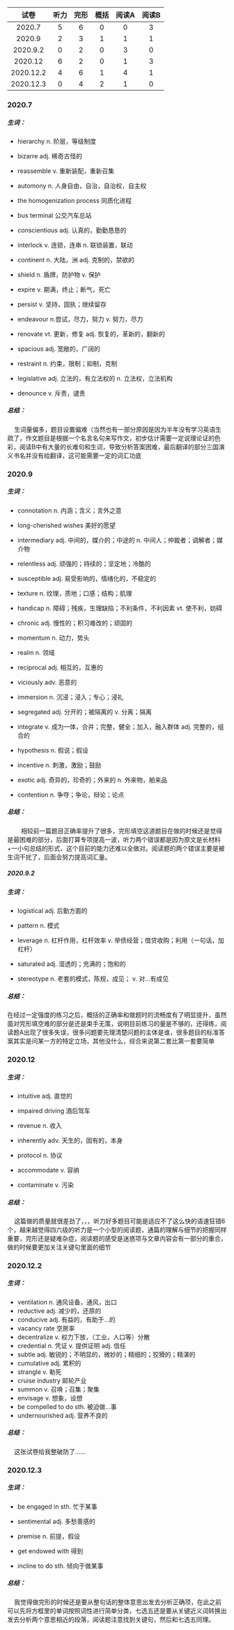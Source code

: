| 试卷        | 听力  | 完形  | 概括  | 阅读A | 阅读B |
|:---------:|:---:|:---:|:---:|:---:|:---:|
| 2020.7    | 5   | 6   | 0   | 0   | 3   |
| 2020.9    | 2   | 3   | 1   | 1   | 1   |
| 2020.9.2  | 0   | 2   | 0   | 3   | 0   |
| 2020.12   | 6   | 2   | 0   | 1   | 3   |
| 2020.12.2 | 4   | 6   | 1   | 4   | 1   |
| 2020.12.3 | 0   | 4   | 2   | 1   | 0   |

### 2020.7

##### 生词：

- hierarchy   n. 阶层，等级制度

- bizarre    adj. 稀奇古怪的

- reassemble  v. 重新装配，重新召集

- automony    n. 人身自由，自治，自治权，自主权

- the homogenization process    同质化进程

- bus terminal    公交汽车总站

- conscientious    adj. 认真的，勤勤恳恳的

- interlock    v. 连锁，连串    n. 联锁装置，联动

- continent    n. 大陆，洲    adj.  克制的，禁欲的

- shield    n. 盾牌，防护物    v.  保护

- expire    v. 期满，终止；断气，死亡

- persist    v. 坚持，固执；继续留存

- endeavour   n.尝试，尽力，努力    v. 努力，尽力

- renovate    vt.  更新，修复    adj.   恢复的，革新的，翻新的

- spacious    adj.  宽敞的，广阔的

- restraint    n. 约束，限制；抑制，克制

- legislative    adj. 立法的，有立法权的    n. 立法权，立法机构

- denounce    v. 斥责，谴责

##### 总结：

    生词量偏多，题目设置偏难（当然也有一部分原因是因为半年没有学习英语生疏了，作文题目是根据一个名言名句来写作文，初步估计需要一定说理论证的色彩，阅读B中有大量的长难句和生词，导致分析答案困难，最后翻译的部分三国演义书名并没有给翻译，这可能需要一定的词汇功底

### 2020.9

##### 生词：

- connotation    n. 内涵；含义；言外之意

- long-cherished wishes   美好的愿望

- intermediary    adj. 中间的，媒介的；中途的    n.  中间人；仲裁者；调解者；媒介物

- relentless    adj. 顽强的；持续的；坚定地；冷酷的

- susceptible    adj.  易受影响的，情绪化的，不稳定的

- texture    n. 纹理，质地；口感；结构；肌理

- handicap    n. 障碍；残疾，生理缺陷；不利条件，不利因素    vt. 使不利，妨碍

- chronic    adj. 慢性的；积习难改的；顽固的

- momentum    n. 动力，势头

- realm      n. 领域

- reciprocal    adj.  相互的，互惠的

- viciously   adv.  恶意的

- immersion     n. 沉浸；浸入；专心；浸礼

- segregated     adj. 分开的；被隔离的     v. 分离；隔离

- integrate     v. 成为一体，合并；完整，健全；加入，融入群体    adj.  完整的，组合的

- hypothesis    n. 假说；假设

- incentive    n. 刺激，激励；鼓励

- exotic    adj. 奇异的，珍奇的；外来的    n. 外来物，舶来品

- contention    n. 争夺；争论，辩论；论点

##### 总结：

        相较前一篇题目正确率提升了很多，完形填空这道题目在做的时候还是觉得是最困难的部分，后面打算专项提高一波，听力两个错误都是因为原文是长材料+一小句总结的形式，这个目前的能力还难以全做对。阅读题的两个错误主要是被生词干扰了，后面会努力提高词汇量。

##### 2020.9.2

##### 生词：

- logistical    adj. 后勤方面的

- pattern    n. 模式

- leverage     n. 杠杆作用，杠杆效率    v. 举债经营；借贷收购；利用（一句话，加杠杆）

- saturated    adj.  湿透的；充满的；饱和的

- stereotype     n. 老套的模式，陈规，成见；    v. 对...有成见

##### 总结：

   在经过一定强度的练习之后，概括的正确率和做题时的流畅度有了明显提升，虽然面对完形填空难的部分是还是束手无策，说明目前练习的量是不够的，还得练，阅读题A出现了很多失误，很多问题要先理清楚问题的主体是谁，很多题目的标准答案其实是问某一方的特定立场，其他没什么，综合来说第二套比第一套要简单   

### 2020.12

##### 生词：

- intuitive    adj.  直觉的

- impaired driving         酒后驾车

- revenue     n. 收入

- inherently      adv. 天生的，固有的，本身

- protocol     n. 协议

- accommodate    v. 容纳

- contaminate     v. 污染

##### 总结：

    这篇做的质量就很差劲了，，，听力好多题目可能是适应不了这么快的语速狂错6个，越来越觉得四六级的听力是一个小型的阅读题，通篇的理解与细节的把握同样重要，完形还是疑难杂症，阅读题的感受是迷惑项与文章内容会有一部分的重合，做的时候要更加关注关键句里面的细节

### 2020.12.2

##### 生词：

- ventilation    n. 通风设备，通风，出口
- reductive     adj. 减少的，还原的
- conducive    adj. 有益的，有助于...的
- vacancy rate    空房率
- decentralize     v. 权力下放，（工业，人口等）分散
- credential     n.  凭证     v. 提供证明    adj.  信任
- subtle     adj.  敏锐的；不明显的，微妙的；精细的；狡猾的；精湛的
- cumulative     adj.  累积的
- strangle      v. 勒死
- cruise  industry      邮轮产业
- summon     v.  召唤；召集；聚集
- envisage     v. 想象，设想
- be  compelled  to do sth.       被迫做...事
- undernourished     adj.   营养不良的

##### 总结：

    这张试卷给我整破防了......

### 2020.12.3

##### 生词：

- be engaged in sth.      忙于某事

- sentimental        adj.  多愁善感的

- premise        n.  前提，假设

- get endowed with      得到

- incline to do sth.     倾向于做某事

##### 总结：

    我觉得做完形的时候还是要从整句话的整体意思出发去分析正确项，在此之前可以先将方框里的单词按照词性进行简单分类，七选五还是要从关键近义词转换出发去分析两个意思相近的段落，阅读题注意找到关键句，然后和七选五同理。
